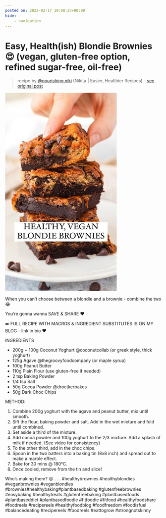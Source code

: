 ```yaml
---
posted on: 2022-02-17 19:08:27+00:00
hide:
    - navigation
---
```


# Easy, Health(ish) Blondie Brownies 😍 (vegan, gluten-free option, refined sugar-free, oil-free) 

> recipe by [@nourishing.niki](https://www.instagram.com/nourishing.niki/) 
(Nikita | Easier, Healthier Recipes) - [see original post](https://instagram.com/p/CaFu2Vaqh3t)

![](../img/nourishing.niki_17-02-2022_1902.png)


When you can’t choose between a blondie and a brownie - combine the two 😂

You’re gonna wanna SAVE & SHARE ❤️

➡️ FULL RECIPE WITH MACROS & INGREDIENT SUBSTITUTES IS ON MY BLOG - link in bio ❤️

INGREDIENTS
- 200g + 100g Coconut Yoghurt @coconutcollab (or greek style, thick yoghurt)
- 125g Agave @thegroovyfoodcompany (or maple syrup)
- 100g Peanut Butter
- 110g Plain Flour (use gluten-free if needed) 
- 2 tsp Baking Powder
- 1/4 tsp Salt
- 50g Cocoa Powder @droetkerbakes 
- 50g Dark Choc Chips 

METHOD:
1. Combine 200g yoghurt with the agave and peanut butter, mix until smooth.
2. Sift the flour, baking powder and salt. Add in the wet mixture and fold until combined.
3. Set aside a third of the mixture.
4. Add cocoa powder and 100g yoghurt to the 2/3 mixture. Add a splash of milk if needed. (See video for consistency)
5. To the other third, add in the choc chips.
6. Spoon in the two batters into a baking tin (8x8 inch) and spread out to make a marble effect.
7. Bake for 30 mins @ 180°C.
8. Once cooled, remove from the tin and slice!

Who’s making them? 😍
.
.
.
\#healthybrownies \#healthyblondies \#veganbrownies \#veganblondies \#brownies\#healthybaking\#plantbasedbaking \#glutenfreebrownies \#easybaking \#healthytreats \#glutenfreebaking \#plantbasedfoods \#plantbaseddiet \#plantbasedfoodie \#fitfoodie \#fitfood \#healthyfoodshare \#foodreels \#recipereels \#healthyfoodblog \#foodfreedom \#foodisfuel \#balancedeating \#recipereels \#foodreels \#eattogrow \#strongnotskinny 
